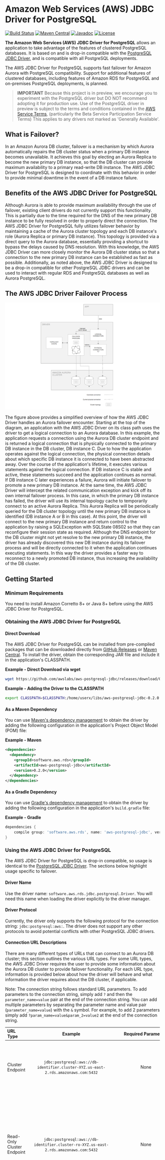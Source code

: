 # Amazon Web Services (AWS) JDBC Driver for PostgreSQL

[![Build Status](https://github.com/awslabs/aws-postgresql-jdbc/workflows/CI/badge.svg?kill_cache=1)](https://github.com/awslabs/aws-postgresql-jdbc/actions?query=workflow%3A%22CI%22)
[![Maven Central](https://maven-badges.herokuapp.com/maven-central/software.aws.rds/aws-postgresql-jdbc/badge.svg?kill_cache=1)](https://maven-badges.herokuapp.com/maven-central/software.aws.rds/aws-postgresql-jdbc)
[![Javadoc](https://javadoc.io/badge2/software.aws.rds/aws-postgresql-jdbc/javadoc.svg?kill_cache=1)](https://javadoc.io/doc/software.aws.rds/aws-postgresql-jdbc)
[![License](https://img.shields.io/badge/License-BSD--2--Clause-blue.svg)](https://opensource.org/licenses/BSD-2-Clause)

**The Amazon Web Services (AWS) JDBC Driver for PostgreSQL** allows an application to take advantage of the features of clustered PostgreSQL databases. It is based on and is drop-in compatible with the [PostgreSQL JDBC Driver](https://github.com/pgjdbc/pgjdbc), and is compatible with all PostgreSQL deployments.

The AWS JDBC Driver for PostgreSQL supports fast failover for Amazon Aurora with PostgreSQL compatibility. Support for additional features of clustered databases, including features of Amazon RDS for PostgreSQL and on-premises PostgreSQL deployments, is planned.

> **IMPORTANT** Because this project is in preview, we encourage you to experiment with the PostgreSQL driver but DO NOT recommend adopting it for production use. Use of the PostgreSQL driver in preview is subject to the terms and conditions contained in the [AWS Service Terms](https://aws.amazon.com/service-terms), (particularly the Beta Service Participation Service Terms) This applies to any drivers not marked as 'Generally Available'.

## What is Failover?

In an Amazon Aurora DB cluster, failover is a mechanism by which Aurora automatically repairs the DB cluster status when a primary DB instance becomes unavailable. It achieves this goal by electing an Aurora Replica to become the new primary DB instance, so that the DB cluster can provide maximum availability to a primary read-write DB instance. The AWS JDBC Driver for PostgreSQL is designed to coordinate with this behavior in order to provide minimal downtime in the event of a DB instance failure.

## Benefits of the AWS JDBC Driver for PostgreSQL

Although Aurora is able to provide maximum availability through the use of failover, existing client drivers do not currently support this functionality. This is partially due to the time required for the DNS of the new primary DB instance to be fully resolved in order to properly direct the connection. The AWS JDBC Driver for PostgreSQL fully utilizes failover behavior by maintaining a cache of the Aurora cluster topology and each DB instance's role (Aurora Replica or primary DB instance). This topology is provided via a direct query to the Aurora database, essentially providing a shortcut to bypass the delays caused by DNS resolution. With this knowledge, the AWS JDBC Driver can more closely monitor the Aurora DB cluster status so that a connection to the new primary DB instance can be established as fast as possible. Additionally, as noted above, the AWS JDBC Driver is designed to be a drop-in compatible for other PostgreSQL JDBC drivers and can be used to interact with regular RDS and PostgreSQL databases as well as Aurora PostgreSQL.

## The AWS JDBC Driver Failover Process

<div style="text-align:center"><img src="./docs/files/images/failover_diagram.png" /></div>

The figure above provides a simplified overview of how the AWS JDBC Driver handles an Aurora failover encounter. Starting at the top of the diagram, an application with the AWS JDBC Driver on its class path uses the driver to get a logical connection to an Aurora database. In this example, the application requests a connection using the Aurora DB cluster endpoint and is returned a logical connection that is physically connected to the primary DB instance in the DB cluster, DB instance C. Due to how the application operates against the logical connection, the physical connection details about which specific DB instance it is connected to have been abstracted away. Over the course of the application's lifetime, it executes various statements against the logical connection. If DB instance C is stable and active, these statements succeed and the application continues as normal. If DB instance C later experiences a failure, Aurora will initiate failover to promote a new primary DB instance. At the same time, the AWS JDBC Driver will intercept the related communication exception and kick off its own internal failover process. In this case, in which the primary DB instance has failed, the driver will use its internal topology cache to temporarily connect to an active Aurora Replica. This Aurora Replica will be periodically queried for the DB cluster topology until the new primary DB instance is identified (DB instance A or B in this case). At this point, the driver will connect to the new primary DB instance and return control to the application by raising a SQLException with SQLState 08S02 so that they can reconfigure their session state as required. Although the DNS endpoint for the DB cluster might not yet resolve to the new primary DB instance, the driver has already discovered this new DB instance during its failover process and will be directly connected to it when the application continues executing statements. In this way the driver provides a faster way to reconnect to a newly promoted DB instance, thus increasing the availability of the DB cluster.

## Getting Started

### Minimum Requirements
You need to install Amazon Corretto 8+ or Java 8+ before using the AWS JDBC Driver for PostgreSQL.

### Obtaining the AWS JDBC Driver for PostgreSQL

#### Direct Download
The AWS JDBC Driver for PostgreSQL can be installed from pre-compiled packages that can be downloaded directly from [GitHub Releases](https://github.com/awslabs/aws-postgresql-jdbc/releases) or [Maven Central](https://search.maven.org/search?q=g:software.aws.rds). To install the driver, obtain the corresponding JAR file and include it in the application's CLASSPATH.

**Example - Direct Download via wget**
```bash
wget https://github.com/awslabs/aws-postgresql-jdbc/releases/download/0.2.0/aws-postgresql-jdbc-0.2.0.jar
```

**Example - Adding the Driver to the CLASSPATH**
```bash
export CLASSPATH=$CLASSPATH:/home/userx/libs/aws-postgresql-jdbc-0.2.0.jar
```

#### As a Maven Dependency
You can use [Maven's dependency management](https://search.maven.org/search?q=g:software.aws.rds) to obtain the driver by adding the following configuration in the application's Project Object Model (POM) file:

**Example - Maven**
```xml
<dependencies>
  <dependency>
    <groupId>software.aws.rds</groupId>
    <artifactId>aws-postgresql-jdbc</artifactId>
    <version>0.2.0</version>
  </dependency>
</dependencies>
```
#### As a Gradle Dependency
You can use [Gradle's dependency management](https://search.maven.org/search?q=g:software.aws.rds) to obtain the driver by adding the following configuration in the application's ```build.gradle``` file:

**Example - Gradle**
```gradle
dependencies {
    compile group: 'software.aws.rds', name: 'aws-postgresql-jdbc', version: '0.2.0'
}
```
### Using the AWS JDBC Driver for PostgreSQL
The AWS JDBC Driver for PostgreSQL is drop-in compatible, so usage is identical to the [PostgreSQL JDBC Driver](https://github.com/pgjdbc/pgjdbc). The sections below highlight usage specific to failover.

#### Driver Name
Use the driver name: ```software.aws.rds.jdbc.postgresql.Driver```. You will need this name when loading the driver explicitly to the driver manager.

#### Driver Protocol
Currently, the driver only supports the following protocol for the connection string:
`jdbc:postgresql:aws:`. The driver does not support any other protocols to avoid potential conflicts with other PostgreSQL JDBC drivers. 

#### Connection URL Descriptions

There are many different types of URLs that can connect to an Aurora DB cluster; this section outlines the various URL types. For some URL types, the AWS JDBC Driver requires the user to provide some information about the Aurora DB cluster to provide failover functionality.  For each URL type, information is provided below about how the driver will behave and what information the driver requires about the DB cluster, if applicable.

Note: The connection string follows standard URL parameters. To add parameters to the connection string, simply add `?` and then the `parameter_name=value` pair at the end of the connection string. You can add multiple parameters by separating the parameter name and value pair (`parameter_name=value`) with the `&` symbol. For example, to add 2 parameters simply add `?param_name=value&param_2=value2` at the end of the connection string.
 

| URL Type      | Example         | Required Parameters | Driver Behavior |
| :------------ | :-------------: | :-----------------: | :-------------- |
| Cluster Endpoint      | `jdbc:postgresql:aws://db-identifier.cluster-XYZ.us-east-2.rds.amazonaws.com:5432` | None | *Initial connection:* primary DB instance<br/>*Failover behavior:* connect to the new primary DB instance |
| Read-Only Cluster Endpoint      | `jdbc:postgresql:aws://db-identifier.cluster-ro-XYZ.us-east-2.rds.amazonaws.com:5432`      |   None |  *Initial connection:* any Aurora Replica<br/>*Failover behavior:* prioritize connecting to any active Aurora Replica but might connect to the primary DB instance if it provides a faster connection|
| Instance Endpoint | `jdbc:postgresql:aws://instance-1.XYZ.us-east-2.rds.amazonaws.com:5432`      |    None | *Initial connection:* the instance specified (DB instance 1)<br/>*Failover behavior:* connect to the primary DB instance|
| RDS Custom Cluster | `jdbc:postgresql:aws://db-identifier.cluster-custom-XYZ.us-east-2l.rds.amazonaws.com:5432`      |    None | *Initial connection:* any DB instance in the custom DB cluster<br/>*Failover behavior:* connect to the primary DB instance (note that this might be outside of the custom DB cluster) |
| IP Address | `jdbc:postgresql:aws://10.10.10.10:5432`      |    `clusterInstanceHostPattern` | *Initial connection:* the DB instance specified<br/>*Failover behavior:* connect to the primary DB instance |
| Custom Domain | `jdbc:postgresql:aws://my-custom-domain.com:5432`      |    `clusterInstanceHostPattern` | *Initial connection:* the DB instance specified<br/>*Failover behavior:* connect to the primary DB instance |
| Non-Aurora Endpoint | `jdbc:postgresql:aws://localhost:5432`     |    None | A regular JDBC connection will be returned - no failover functionality |

Information about the `clusterInstanceHostPattern` is provided in the section below.

For more information about parameters that can be configured with the AWS JDBC Driver, see the section below about failover parameters.

#### Failover Parameters

In addition to [the parameters that you can configure for the PostgreSQL JDBC Driver](https://jdbc.postgresql.org/documentation/head/connect.html), you can pass the following parameters to the AWS JDBC Driver through the connection URL to specify additional driver behavior.

|               Parameter                |  Value  |                                   Required                                    | Description                                                                                                                                                                                                                                                                                                                                                                                                                                                                                                                                                                                                                                                                                                                                                                                                                                                                                                                                                                                                                                                                                                 |
|:--------------------------------------:|:-------:|:-----------------------------------------------------------------------------:|:------------------------------------------------------------------------------------------------------------------------------------------------------------------------------------------------------------------------------------------------------------------------------------------------------------------------------------------------------------------------------------------------------------------------------------------------------------------------------------------------------------------------------------------------------------------------------------------------------------------------------------------------------------------------------------------------------------------------------------------------------------------------------------------------------------------------------------------------------------------------------------------------------------------------------------------------------------------------------------------------------------------------------------------------------------------------------------------------------------|
|      `enableClusterAwareFailover`      | Boolean |                                      No                                       | Set to true to enable the fast failover behavior offerred by the AWS JDBC Driver. Set to false for simple JDBC connections that do not require fast failover functionality.<br/><br/>**Default value:** `true`                                                                                                                                                                                                                                                                                                                                                                                                                                                                                                                                                                                                                                                                                                                                                                                                                                                                                              |
|      `clusterInstanceHostPattern`      | String  | If connecting using an IP address or custom domain URL: Yes<br/>Otherwise: No | This parameter is not required unless connecting to an AWS RDS cluster via an IP address or custom domain URL. In those cases, this parameter specifies the cluster instance DNS pattern that will be used to build a complete instance endpoint. A "?" character in this pattern should be used as a placeholder for the DB instance identifiers of the instances in the cluster. <br/><br/>Example: `?.my-domain.com`, `any-subdomain.?.my-domain.com:9999`<br/><br/>Usecase Example: If your cluster instance endpoints followed this pattern:`instanceIdentifier1.customHost.com`, `instanceIdentifier2.customHost.com`, etc. and you wanted your initial connection to be `customHost.com:1234`, then your connection string should look something like this: `jdbc:postgresql:aws://customHost.com:1234/test?clusterInstanceHostPattern=?.customHost.com`<br/><br/>**Default value:** if unspecified, and the provided connection string is not an IP address or custom domain, the driver will automatically acquire the cluster instance host pattern from the customer-provided connection string. |
|              `clusterId`               | String  |                                      No                                       | A unique identifier for the cluster. Connections with the same cluster id share a cluster topology cache. This connection parameter is not required and thus should only be set if desired. <br/><br/>**Default value:** If unspecified, the driver will automatically acquire a cluster id for AWS RDS clusters.                                                                                                                                                                                                                                                                                                                                                                                                                                                                                                                                                                                                                                                                                                                                                                                           |
|     `clusterTopologyRefreshRateMs`     | Integer |                                      No                                       | Cluster topology refresh rate in milliseconds. The cached topology for the cluster will be invalidated after the specified time, after which it will be updated during the next interaction with the connection.<br/><br/>**Default value:** `30000`                                                                                                                                                                                                                                                                                                                                                                                                                                                                                                                                                                                                                                                                                                                                                                                                                                                        |
|          `failoverTimeoutMs`           | Integer |                                      No                                       | Maximum allowed time in milliseconds to attempt reconnecting to a new writer or reader instance after a cluster failover is initiated.<br/><br/>**Default value:** `60000`                                                                                                                                                                                                                                                                                                                                                                                                                                                                                                                                                                                                                                                                                                                                                                                                                                                                                                                                  |
| `failoverClusterTopologyRefreshRateMs` | Integer |                                      No                                       | Cluster topology refresh rate in milliseconds during a writer failover process. During the writer failover process, cluster topology may be refreshed at a faster pace than normal to speed up discovery of the newly promoted writer.<br/><br/>**Default value:** `5000`                                                                                                                                                                                                                                                                                                                                                                                                                                                                                                                                                                                                                                                                                                                                                                                                                                   |
|  `failoverWriterReconnectIntervalMs`   | Integer |                                      No                                       | Interval of time in milliseconds to wait between attempts to reconnect to a failed writer during a writer failover process.<br/><br/>**Default value:** `5000`                                                                                                                                                                                                                                                                                                                                                                                                                                                                                                                                                                                                                                                                                                                                                                                                                                                                                                                                              |
|    `failoverReaderConnectTimeoutMs`    | Integer |                                      No                                       | Maximum allowed time in milliseconds to attempt to connect to a reader instance during a reader failover process. <br/><br/>**Default value:** `5000`                                                                                                                                                                                                                                                                                                                                                                                                                                                                                                                                                                                                                                                                                                                                                                                                                                                                                                                                                       |
|          `gatherPerfMetrics`           | Boolean |                                      No                                       | Set to true if you would like the driver to record failover-associated metrics, which will then be logged upon closing the connection. <br/><br/>**Default value:** `false`                                                                                                                                                                                                                                                                                                                                                                                                                                                                                                                                                                                                                                                                                                                                                                                                                                                                                                                                 | 
#### Failover Exception Codes
##### 08001 - Unable to Establish SQL Connection
When the driver throws a SQLException with code ```08001```, the original connection has failed, and the driver tried to failover to a new instance, but was unable to. There are various reasons this may happen: no nodes were available, a network failure occurred, and so on. In this scenario, please wait until the server is up or other problems are solved. (Exception will be thrown.)

##### 08S02 - Communication Link 
When the driver throws a SQLException with code ```08S02```, the original connection has failed while autocommit was set to true, and the driver successfully failed over to another available instance in the cluster. However, any session state configuration of the initial connection is now lost. In this scenario, the user should:

- Reuse and reconfigure the original connection (e.g., reconfigure session state to be the same as the original connection).

- Repeat that query which was executed when the connection failed and continue work as desired.

###### Sample Code
```java
import java.sql.*;

/**
 * Scenario 1: Failover happens when autocommit is set to true - Catch SQLException with code 08S02.
 */
public class FailoverSampleApp1 {
  private static final String CONNECTION_STRING = "jdbc:postgresql:aws://database-postgresql.cluster-XYZ.us-east-2.rds.amazonaws.com:5432/myDb";
  private static final String USERNAME = "username";
  private static final String PASSWORD = "password";
  private static final int MAX_RETRIES = 5;

  public static void main(String[] args) throws SQLException {
    // Create a connection.
    try(Connection conn = DriverManager.getConnection(CONNECTION_STRING, USERNAME, PASSWORD)) {
      // Configure the connection.
      setInitialSessionState(conn);
   
      // Do something with method "betterExecuteQuery" using the Cluster-Aware Driver.
      String select_sql = "SELECT * FROM employees";
      try(ResultSet rs = betterExecuteQuery(conn, select_sql)) {
        while (rs.next()) {
          System.out.println(rs.getString("name"));
        }
      }
    }
  }

  private static void setInitialSessionState(Connection conn) throws SQLException {
    // Your code here for the initial connection setup.
    try(Statement stmt1 = conn.createStatement()) {
      stmt1.executeUpdate("SET timezone TO \"+00:00\"");
    }
  }
  
  // A better executing query method when autocommit is set as the default value - True.
  private static ResultSet betterExecuteQuery(Connection conn, String query) throws SQLException {
    // Create a boolean flag.
    boolean isSuccess = false;
    // Record the times of re-try.
    int retries = 0;
    
    ResultSet rs = null;
    while (!isSuccess) {
      try {
        Statement stmt = conn.createStatement();
        rs = stmt.executeQuery(query);
        isSuccess = true;
    
      } catch (SQLException e) {
    
        // If the attempt to connect has failed MAX_RETRIES times,
        // throw the exception to inform users of the failed connection.
        if (retries > MAX_RETRIES) {
          throw e;
        }
    
        // Failover has occurred and the driver has failed over to another instance successfully.
        if (e.getSQLState().equalsIgnoreCase("08S02")) {
          // Reconfigure the connection.
          setInitialSessionState(conn);
          // Re-execute that query again.
          retries++;
  
        } else {
          // If some other exception occurs, throw the exception.
          throw e;
        }
      }
    }
    
    // return the ResultSet successfully.
    return rs;
  }
}
```

##### 08007 - Transaction Resolution Unknown
When the driver throws a SQLException with code ```08007```, the original connection has failed within a transaction (while autocommit was set to false). In this scenario, the driver first attempts to rollback the transaction and then fails over to another available instance in the cluster. Note that the rollback might be unsuccessful as the initial connection may be broken at the time that the driver recognizes the problem. Note also that any session state configuration of the initial connection is now lost. In this scenario, you should:

- Reuse and reconfigure the original connection (e.g: reconfigure session state to be the same as the original connection).

- Restart the transaction and repeat all queries which were executed during the transaction before the connection failed.

- Repeat that query which was executed when the connection failed and continue work as desired.

###### Sample Code
```java
import java.sql.*;

/**
 * Scenario 2: Failover happens when autocommit is set to false - Catch SQLException with code 08007.
 */
public class FailoverSampleApp2 {
  private static final String CONNECTION_STRING = "jdbc:postgresql:aws://database-postgresql.cluster-XYZ.us-east-2.rds.amazonaws.com:5432/myDb";
  private static final String USERNAME = "username";
  private static final String PASSWORD = "password";
  private static final int MAX_RETRIES = 5;

  public static void main(String[] args) throws SQLException {
    // Create a connection
    try(Connection conn = DriverManager.getConnection(CONNECTION_STRING, USERNAME, PASSWORD)) {
      // Configure the connection - set autocommit to false.
      setInitialSessionState(conn);
  
      // Do something with method "betterExecuteUpdate_setAutoCommitFalse" using the Cluster-Aware Driver.
      String[] update_sql = new String[3];
      // Add all queries that you want to execute inside a transaction.
      update_sql[0] = "INSERT INTO employees(name, position, salary) VALUES('john', 'developer', 2000)";
      update_sql[1] = "INSERT INTO employees(name, position, salary) VALUES('mary', 'manager', 2005)";
      update_sql[2] = "INSERT INTO employees(name, position, salary) VALUES('Tom', 'accountant', 2019)";
      betterExecuteUpdate_setAutoCommitFalse(conn, update_sql);
    }
  }

  private static void setInitialSessionState(Connection conn) throws SQLException {
    // Your code here for the initial connection setup.
    try(Statement stmt1 = conn.createStatement()) {
      stmt1.executeUpdate("SET timezone TO \"+00:00\"");
    }
    conn.setAutoCommit(false);
  }

  // A better executing query method when autocommit is set to False.
  private static void betterExecuteUpdate_setAutoCommitFalse(Connection conn, String[] queriesInTransaction) throws SQLException {
    // Create a boolean flag.
    boolean isSuccess = false;
    // Record the times of re-try.
    int retries = 0;

    while (!isSuccess) {
      try(Statement stmt = conn.createStatement()) {
        for(String sql: queriesInTransaction){
          stmt.executeUpdate(sql);
        }
        conn.commit();
        isSuccess = true;
      } catch (SQLException e) {

        // If the attempt to connect has failed MAX_RETRIES times,
        // rollback the transaction and throw the exception to inform users of the failed connection.
        if (retries > MAX_RETRIES) {
          conn.rollback();
          throw e;
        }

        // Failure happens within the transaction and the driver failed over to another instance successfully.
        if (e.getSQLState().equalsIgnoreCase("08007")) {
          // Reconfigure the connection, restart the transaction.
          setInitialSessionState(conn);
          // Re-execute every queries that were inside the transaction.
          retries++;

        } else {
          // If some other exception occurs, rollback the transaction and throw the exception.
          conn.rollback();
          throw e;
        }
      } 
    }
  }
}
```

>### :warning: Warnings About Proper Usage of the AWS JDBC Driver for PostgreSQL
>1. A common practice when using JDBC drivers is to wrap invocations against a Connection object in a try-catch block, and dispose of the Connection object if an Exception is hit. If this practice is left unaltered, the application will lose the fast-failover functionality offered by the Driver. When failover occurs, the Driver internally establishes a ready-to-use connection inside the original Connection object before throwing an exception to the user. If this Connection object is disposed of, the newly established connection will be thrown away. The correct practice is to check the SQL error code of the exception and reuse the Connection object if the error code indicates successful failover. [FailoverSampleApp1](#sample-code) and [FailoverSampleApp2](#sample-code-1) demonstrate this practice. See the section below on [Failover Exception Codes](#failover-exception-codes) for more details.
>2. It is highly recommended that you use the cluster and read-only cluster endpoints instead of the direct instance endpoints of your Aurora cluster, unless you are confident about your application's use of instance endpoints. Although the Driver will correctly failover to the new writer instance when using instance endpoints, use of these endpoints is discouraged because individual instances can spontaneously change reader/writer status when failover occurs. The driver will always connect directly to the instance specified if an instance endpoint is provided, so a write-safe connection cannot be assumed if the application uses instance endpoints.

### AWS IAM Database Authentication

The driver supports Amazon AWS Identity and Access Management (IAM) authentication. When using AWS IAM database authentication, host URL must be a valid Amazon endpoint, and not a custom domain or an IP address (for example, `database-pg-name.cluster-XYZ.us-east-2.rds.amazonaws.com`).

AWS IAM database authentication is limited to certain database engines. 
For more information on limitations and recommendations, please refer to [IAM database authentication for MySQL and PostgreSQL](https://docs.aws.amazon.com/AmazonRDS/latest/UserGuide/UsingWithRDS.IAMDBAuth.html).

#### Setup for IAM Database Authentication for PostgreSQL
1. Turn on AWS IAM database authentication for the existing database or create a new database on AWS RDS Console.
   1.  For information about creating a new database, see [the documentation](https://docs.aws.amazon.com/AmazonRDS/latest/UserGuide/USER_CreateDBInstance.html).
   2.  For information about modifying an existing database, see [the documentation](https://docs.aws.amazon.com/AmazonRDS/latest/UserGuide/Overview.DBInstance.Modifying.html). 
2. To allow an AWS IAM user or role to connect to the DB instance, they must have sufficient permissions.
   See [Creating and using an IAM policy for IAM database access](https://docs.aws.amazon.com/AmazonRDS/latest/UserGuide/UsingWithRDS.IAMDBAuth.IAMPolicy.html).
3. To use AWS IAM database authentication with PostgreSQL, create a database user and grant them the `rds_iam` role as follows:
    ```
    CREATE USER db_userx;
    GRANT rds_iam TO db_userx;
    ```
For more information, please refer to [Creating a database account using IAM authentication](https://docs.aws.amazon.com/AmazonRDS/latest/UserGuide/UsingWithRDS.IAMDBAuth.DBAccounts.html#UsingWithRDS.IAMDBAuth.DBAccounts.PostgreSQL).

#### Using AWS IAM Database Authentication

##### Sample Code
```java
import java.sql.Connection;
import java.sql.DriverManager;
import java.sql.ResultSet;
import java.sql.SQLException;
import java.sql.Statement;
import java.util.Properties;

import software.aws.rds.jdbc.postgresql.shading.com.postgresql.cj.conf.PropertyKey;
import software.aws.rds.jdbc.postgresql.Driver;
import org.postgresql.core.v3.plugins.AwsIamAuthenticationPlugin;

public class AwsIamAuthenticationSample {
  private static final String CONNECTION_STRING = "jdbc:postgresql:aws://database-pg-name.cluster-XYZ.us-east-2.rds.amazonaws.com:5432/postgres";
  private static final String USER = "example_user_name";

  public static void main(String[] args) throws SQLException {
    final Properties properties = new Properties();
    properties.setProperty(PGProperty.USER.getName(), USER);
    properties.setProperty(PGProperty.AUTHENTICATION_PLUGIN_CLASS_NAME.getName(), AwsIamAuthenticationPlugin.class.getName());
    
    try (Connection conn = DriverManager.getConnection(CONNECTION_STRING, properties)) {
      try (Statement stmt1 = conn.createStatement()) {
        try (ResultSet rs = stmt1.executeQuery("SELECT NOW()")) {
          while (rs.next()) {
            System.out.println(rs.getTimestamp(1));
          }
        }
      }
    }
  }
}
```

## Development

### Setup

After installing Amazon Corretto or Java as directed in the prerequisites section, use the following command to clone the driver repository:

```bash
$ git clone https://github.com/awslabs/aws-postgresql-jdbc.git
$ cd aws-postgresql-jdbc
```

You can now make changes in the repository.

### Building the AWS JDBC Driver for PostgreSQL

To build the AWS JDBC Driver without running the tests, navigate into the aws-postgresql-jdbc directory and run the following command:

```bash
gradlew build -x test
```

To build the driver and run the tests, you must first install [Docker](https://docs.docker.com/get-docker/). After installing Docker, use the following commands to create the Docker servers that the tests will run against:

```bash
$ cd aws-postgresql-jdbc/docker
$ docker-compose up -d
$ cd ../
```

Then, to build the driver, run the following command:

```bash
gradlew build
```

### Running the Tests

After building the driver, and installing and configuring Docker, you can run the tests in the ```aws-postgresql-jdbc``` directory with the following command:

```bash
gradlew test
```

To shut down the Docker servers when you've finished testing:

```bash
$ cd aws-postgresql-jdbc/docker
$ docker-compose down && docker-compose rm
$ cd ../
```

## Getting Help and Opening Issues

If you encounter a bug with the AWS JDBC Driver for PostgreSQL, we would like to hear about it. Please search the [existing issues](https://github.com/awslabs/aws-postgresql-jdbc/issues) to see if others are also experiencing the issue before opening a new issue. When opening a new issue, we will need the version of AWS JDBC Driver for PostgreSQL, Java language version, OS you’re using, and the PostgreSQL database version you're running against. Please include a reproduction case for the issue when appropriate.

The GitHub issues are intended for bug reports and feature requests. Keeping the list of open issues lean will help us respond in a timely manner.

## Documentation

For additional documentation about the AWS JDBC Driver, [please refer to the documentation for the open-source postgresql-connector-j driver that the AWS JDBC Driver was based on](https://jdbc.postgresql.org/documentation/documentation.html).

## License

This software is released under the BSD-2-Clause License.
